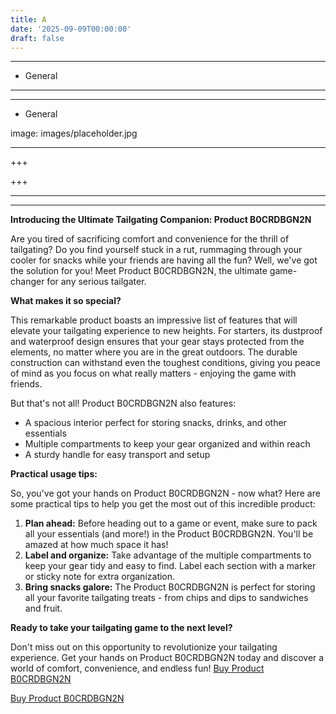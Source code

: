 ```yaml
---
title: A
date: '2025-09-09T00:00:00'
draft: false
---
```


---




- General
---

---

- General

image: images/placeholder.jpg

---

+++






+++





---



---
**Introducing the Ultimate Tailgating Companion: Product B0CRDBGN2N**

Are you tired of sacrificing comfort and convenience for the thrill of tailgating? Do you find yourself stuck in a rut, rummaging through your cooler for snacks while your friends are having all the fun? Well, we've got the solution for you! Meet Product B0CRDBGN2N, the ultimate game-changer for any serious tailgater.

**What makes it so special?**

This remarkable product boasts an impressive list of features that will elevate your tailgating experience to new heights. For starters, its dustproof and waterproof design ensures that your gear stays protected from the elements, no matter where you are in the great outdoors. The durable construction can withstand even the toughest conditions, giving you peace of mind as you focus on what really matters - enjoying the game with friends.

But that's not all! Product B0CRDBGN2N also features:

* A spacious interior perfect for storing snacks, drinks, and other essentials
* Multiple compartments to keep your gear organized and within reach
* A sturdy handle for easy transport and setup

**Practical usage tips:**

So, you've got your hands on Product B0CRDBGN2N - now what? Here are some practical tips to help you get the most out of this incredible product:

1. **Plan ahead:** Before heading out to a game or event, make sure to pack all your essentials (and more!) in the Product B0CRDBGN2N. You'll be amazed at how much space it has!
2. **Label and organize:** Take advantage of the multiple compartments to keep your gear tidy and easy to find. Label each section with a marker or sticky note for extra organization.
3. **Bring snacks galore:** The Product B0CRDBGN2N is perfect for storing all your favorite tailgating treats - from chips and dips to sandwiches and fruit.

**Ready to take your tailgating game to the next level?**

Don't miss out on this opportunity to revolutionize your tailgating experience. Get your hands on Product B0CRDBGN2N today and discover a world of comfort, convenience, and endless fun! [Buy Product B0CRDBGN2N](https://www.amazon.com/Goal-Zero-resistant-Dustproof-Tailgating/dp/B0CRDBGN2N/)

[Buy Product B0CRDBGN2N](https://www.amazon.com/Goal-Zero-resistant-Dustproof-Tailgating/dp/B0CRDBGN2N/)